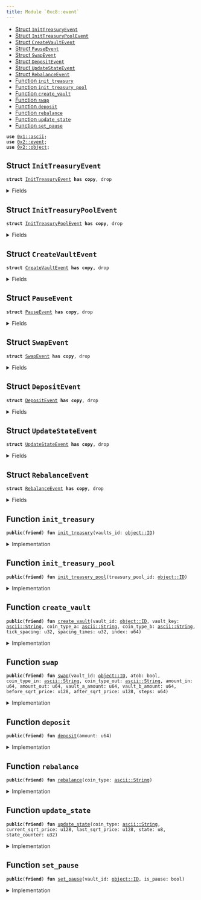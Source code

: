 ```yaml
---
title: Module `0xc8::event`
---
```




-  [Struct `InitTreasuryEvent`](#0xc8_event_InitTreasuryEvent)
-  [Struct `InitTreasuryPoolEvent`](#0xc8_event_InitTreasuryPoolEvent)
-  [Struct `CreateVaultEvent`](#0xc8_event_CreateVaultEvent)
-  [Struct `PauseEvent`](#0xc8_event_PauseEvent)
-  [Struct `SwapEvent`](#0xc8_event_SwapEvent)
-  [Struct `DepositEvent`](#0xc8_event_DepositEvent)
-  [Struct `UpdateStateEvent`](#0xc8_event_UpdateStateEvent)
-  [Struct `RebalanceEvent`](#0xc8_event_RebalanceEvent)
-  [Function `init_treasury`](#0xc8_event_init_treasury)
-  [Function `init_treasury_pool`](#0xc8_event_init_treasury_pool)
-  [Function `create_vault`](#0xc8_event_create_vault)
-  [Function `swap`](#0xc8_event_swap)
-  [Function `deposit`](#0xc8_event_deposit)
-  [Function `rebalance`](#0xc8_event_rebalance)
-  [Function `update_state`](#0xc8_event_update_state)
-  [Function `set_pause`](#0xc8_event_set_pause)


<pre><code><b>use</b> <a href="../move-stdlib/ascii.md#0x1_ascii">0x1::ascii</a>;
<b>use</b> <a href="../sui-framework/event.md#0x2_event">0x2::event</a>;
<b>use</b> <a href="../sui-framework/object.md#0x2_object">0x2::object</a>;
</code></pre>



<a name="0xc8_event_InitTreasuryEvent"></a>

## Struct `InitTreasuryEvent`



<pre><code><b>struct</b> <a href="../bfc-system/event.md#0xc8_event_InitTreasuryEvent">InitTreasuryEvent</a> <b>has</b> <b>copy</b>, drop
</code></pre>



<details>
<summary>Fields</summary>


<dl>
<dt>
<code>vaults_id: <a href="../sui-framework/object.md#0x2_object_ID">object::ID</a></code>
</dt>
<dd>

</dd>
</dl>


</details>

<a name="0xc8_event_InitTreasuryPoolEvent"></a>

## Struct `InitTreasuryPoolEvent`



<pre><code><b>struct</b> <a href="../bfc-system/event.md#0xc8_event_InitTreasuryPoolEvent">InitTreasuryPoolEvent</a> <b>has</b> <b>copy</b>, drop
</code></pre>



<details>
<summary>Fields</summary>


<dl>
<dt>
<code>treasury_pool_id: <a href="../sui-framework/object.md#0x2_object_ID">object::ID</a></code>
</dt>
<dd>

</dd>
</dl>


</details>

<a name="0xc8_event_CreateVaultEvent"></a>

## Struct `CreateVaultEvent`



<pre><code><b>struct</b> <a href="../bfc-system/event.md#0xc8_event_CreateVaultEvent">CreateVaultEvent</a> <b>has</b> <b>copy</b>, drop
</code></pre>



<details>
<summary>Fields</summary>


<dl>
<dt>
<code>vault_id: <a href="../sui-framework/object.md#0x2_object_ID">object::ID</a></code>
</dt>
<dd>

</dd>
<dt>
<code>vault_key: <a href="../move-stdlib/ascii.md#0x1_ascii_String">ascii::String</a></code>
</dt>
<dd>

</dd>
<dt>
<code>coin_type_a: <a href="../move-stdlib/ascii.md#0x1_ascii_String">ascii::String</a></code>
</dt>
<dd>

</dd>
<dt>
<code>coin_type_b: <a href="../move-stdlib/ascii.md#0x1_ascii_String">ascii::String</a></code>
</dt>
<dd>

</dd>
<dt>
<code>tick_spacing: u32</code>
</dt>
<dd>

</dd>
<dt>
<code>spacing_times: u32</code>
</dt>
<dd>

</dd>
<dt>
<code>index: u64</code>
</dt>
<dd>

</dd>
</dl>


</details>

<a name="0xc8_event_PauseEvent"></a>

## Struct `PauseEvent`



<pre><code><b>struct</b> <a href="../bfc-system/event.md#0xc8_event_PauseEvent">PauseEvent</a> <b>has</b> <b>copy</b>, drop
</code></pre>



<details>
<summary>Fields</summary>


<dl>
<dt>
<code><a href="../bfc-system/vault.md#0xc8_vault">vault</a>: <a href="../sui-framework/object.md#0x2_object_ID">object::ID</a></code>
</dt>
<dd>

</dd>
<dt>
<code>is_pause: bool</code>
</dt>
<dd>

</dd>
</dl>


</details>

<a name="0xc8_event_SwapEvent"></a>

## Struct `SwapEvent`



<pre><code><b>struct</b> <a href="../bfc-system/event.md#0xc8_event_SwapEvent">SwapEvent</a> <b>has</b> <b>copy</b>, drop
</code></pre>



<details>
<summary>Fields</summary>


<dl>
<dt>
<code>atob: bool</code>
</dt>
<dd>

</dd>
<dt>
<code><a href="../bfc-system/vault.md#0xc8_vault">vault</a>: <a href="../sui-framework/object.md#0x2_object_ID">object::ID</a></code>
</dt>
<dd>

</dd>
<dt>
<code>coin_type_in: <a href="../move-stdlib/ascii.md#0x1_ascii_String">ascii::String</a></code>
</dt>
<dd>

</dd>
<dt>
<code>coin_type_out: <a href="../move-stdlib/ascii.md#0x1_ascii_String">ascii::String</a></code>
</dt>
<dd>

</dd>
<dt>
<code>amount_in: u64</code>
</dt>
<dd>

</dd>
<dt>
<code>amount_out: u64</code>
</dt>
<dd>

</dd>
<dt>
<code>vault_a_amount: u64</code>
</dt>
<dd>

</dd>
<dt>
<code>vault_b_amount: u64</code>
</dt>
<dd>

</dd>
<dt>
<code>before_sqrt_price: u128</code>
</dt>
<dd>

</dd>
<dt>
<code>after_sqrt_price: u128</code>
</dt>
<dd>

</dd>
<dt>
<code>steps: u64</code>
</dt>
<dd>

</dd>
</dl>


</details>

<a name="0xc8_event_DepositEvent"></a>

## Struct `DepositEvent`



<pre><code><b>struct</b> <a href="../bfc-system/event.md#0xc8_event_DepositEvent">DepositEvent</a> <b>has</b> <b>copy</b>, drop
</code></pre>



<details>
<summary>Fields</summary>


<dl>
<dt>
<code>amount: u64</code>
</dt>
<dd>

</dd>
</dl>


</details>

<a name="0xc8_event_UpdateStateEvent"></a>

## Struct `UpdateStateEvent`



<pre><code><b>struct</b> <a href="../bfc-system/event.md#0xc8_event_UpdateStateEvent">UpdateStateEvent</a> <b>has</b> <b>copy</b>, drop
</code></pre>



<details>
<summary>Fields</summary>


<dl>
<dt>
<code>coin_type: <a href="../move-stdlib/ascii.md#0x1_ascii_String">ascii::String</a></code>
</dt>
<dd>

</dd>
<dt>
<code>current_sqrt_price: u128</code>
</dt>
<dd>

</dd>
<dt>
<code>last_sqrt_price: u128</code>
</dt>
<dd>

</dd>
<dt>
<code>state: u8</code>
</dt>
<dd>

</dd>
<dt>
<code>state_counter: u32</code>
</dt>
<dd>

</dd>
</dl>


</details>

<a name="0xc8_event_RebalanceEvent"></a>

## Struct `RebalanceEvent`



<pre><code><b>struct</b> <a href="../bfc-system/event.md#0xc8_event_RebalanceEvent">RebalanceEvent</a> <b>has</b> <b>copy</b>, drop
</code></pre>



<details>
<summary>Fields</summary>


<dl>
<dt>
<code>coin_type: <a href="../move-stdlib/ascii.md#0x1_ascii_String">ascii::String</a></code>
</dt>
<dd>

</dd>
</dl>


</details>

<a name="0xc8_event_init_treasury"></a>

## Function `init_treasury`



<pre><code><b>public</b>(<b>friend</b>) <b>fun</b> <a href="../bfc-system/event.md#0xc8_event_init_treasury">init_treasury</a>(vaults_id: <a href="../sui-framework/object.md#0x2_object_ID">object::ID</a>)
</code></pre>



<details>
<summary>Implementation</summary>


<pre><code><b>public</b>(package) <b>fun</b> <a href="../bfc-system/event.md#0xc8_event_init_treasury">init_treasury</a>(vaults_id: ID) {
    emit(<a href="../bfc-system/event.md#0xc8_event_InitTreasuryEvent">InitTreasuryEvent</a> { vaults_id })
}
</code></pre>



</details>

<a name="0xc8_event_init_treasury_pool"></a>

## Function `init_treasury_pool`



<pre><code><b>public</b>(<b>friend</b>) <b>fun</b> <a href="../bfc-system/event.md#0xc8_event_init_treasury_pool">init_treasury_pool</a>(treasury_pool_id: <a href="../sui-framework/object.md#0x2_object_ID">object::ID</a>)
</code></pre>



<details>
<summary>Implementation</summary>


<pre><code><b>public</b>(package) <b>fun</b> <a href="../bfc-system/event.md#0xc8_event_init_treasury_pool">init_treasury_pool</a>(treasury_pool_id: ID) {
    emit(<a href="../bfc-system/event.md#0xc8_event_InitTreasuryPoolEvent">InitTreasuryPoolEvent</a> { treasury_pool_id })
}
</code></pre>



</details>

<a name="0xc8_event_create_vault"></a>

## Function `create_vault`



<pre><code><b>public</b>(<b>friend</b>) <b>fun</b> <a href="../bfc-system/event.md#0xc8_event_create_vault">create_vault</a>(vault_id: <a href="../sui-framework/object.md#0x2_object_ID">object::ID</a>, vault_key: <a href="../move-stdlib/ascii.md#0x1_ascii_String">ascii::String</a>, coin_type_a: <a href="../move-stdlib/ascii.md#0x1_ascii_String">ascii::String</a>, coin_type_b: <a href="../move-stdlib/ascii.md#0x1_ascii_String">ascii::String</a>, tick_spacing: u32, spacing_times: u32, index: u64)
</code></pre>



<details>
<summary>Implementation</summary>


<pre><code><b>public</b>(package) <b>fun</b> <a href="../bfc-system/event.md#0xc8_event_create_vault">create_vault</a>(
    vault_id: ID,
    vault_key: String,
    coin_type_a: String,
    coin_type_b: String,
    tick_spacing: u32,
    spacing_times: u32,
    index: u64,
) {
    emit(<a href="../bfc-system/event.md#0xc8_event_CreateVaultEvent">CreateVaultEvent</a> {
        vault_id,
        vault_key,
        coin_type_a,
        coin_type_b,
        tick_spacing,
        spacing_times,
        index,
    })
}
</code></pre>



</details>

<a name="0xc8_event_swap"></a>

## Function `swap`



<pre><code><b>public</b>(<b>friend</b>) <b>fun</b> <a href="../bfc-system/event.md#0xc8_event_swap">swap</a>(vault_id: <a href="../sui-framework/object.md#0x2_object_ID">object::ID</a>, atob: bool, coin_type_in: <a href="../move-stdlib/ascii.md#0x1_ascii_String">ascii::String</a>, coin_type_out: <a href="../move-stdlib/ascii.md#0x1_ascii_String">ascii::String</a>, amount_in: u64, amount_out: u64, vault_a_amount: u64, vault_b_amount: u64, before_sqrt_price: u128, after_sqrt_price: u128, steps: u64)
</code></pre>



<details>
<summary>Implementation</summary>


<pre><code><b>public</b>(package) <b>fun</b> <a href="../bfc-system/event.md#0xc8_event_swap">swap</a>(
    vault_id: ID,
    atob: bool, // <b>true</b> a-&gt;b <b>false</b> b-&gt;a
    coin_type_in: String,
    coin_type_out: String,
    amount_in: u64,
    amount_out: u64,
    vault_a_amount: u64, // current <a href="../bfc-system/vault.md#0xc8_vault">vault</a> <a href="../sui-framework/balance.md#0x2_balance">balance</a>(A)
    vault_b_amount: u64, // current <a href="../bfc-system/vault.md#0xc8_vault">vault</a> <a href="../sui-framework/balance.md#0x2_balance">balance</a>(B)
    before_sqrt_price: u128,
    after_sqrt_price: u128,
    steps: u64
) {
    emit(
        <a href="../bfc-system/event.md#0xc8_event_SwapEvent">SwapEvent</a> {
            <a href="../bfc-system/vault.md#0xc8_vault">vault</a>: vault_id,
            atob,
            coin_type_in,
            coin_type_out,
            amount_in,
            amount_out,
            vault_a_amount,
            vault_b_amount,
            before_sqrt_price,
            after_sqrt_price,
            steps
        }
    )
}
</code></pre>



</details>

<a name="0xc8_event_deposit"></a>

## Function `deposit`



<pre><code><b>public</b>(<b>friend</b>) <b>fun</b> <a href="../bfc-system/event.md#0xc8_event_deposit">deposit</a>(amount: u64)
</code></pre>



<details>
<summary>Implementation</summary>


<pre><code><b>public</b>(package) <b>fun</b> <a href="../bfc-system/event.md#0xc8_event_deposit">deposit</a>(amount: u64) {
    emit(
        <a href="../bfc-system/event.md#0xc8_event_DepositEvent">DepositEvent</a> {
            amount
        }
    )
}
</code></pre>



</details>

<a name="0xc8_event_rebalance"></a>

## Function `rebalance`



<pre><code><b>public</b>(<b>friend</b>) <b>fun</b> <a href="../bfc-system/event.md#0xc8_event_rebalance">rebalance</a>(coin_type: <a href="../move-stdlib/ascii.md#0x1_ascii_String">ascii::String</a>)
</code></pre>



<details>
<summary>Implementation</summary>


<pre><code><b>public</b>(package) <b>fun</b> <a href="../bfc-system/event.md#0xc8_event_rebalance">rebalance</a>(coin_type: String) {
    emit(
        <a href="../bfc-system/event.md#0xc8_event_RebalanceEvent">RebalanceEvent</a> {
            coin_type,
        }
    )
}
</code></pre>



</details>

<a name="0xc8_event_update_state"></a>

## Function `update_state`



<pre><code><b>public</b>(<b>friend</b>) <b>fun</b> <a href="../bfc-system/event.md#0xc8_event_update_state">update_state</a>(coin_type: <a href="../move-stdlib/ascii.md#0x1_ascii_String">ascii::String</a>, current_sqrt_price: u128, last_sqrt_price: u128, state: u8, state_counter: u32)
</code></pre>



<details>
<summary>Implementation</summary>


<pre><code><b>public</b>(package) <b>fun</b> <a href="../bfc-system/event.md#0xc8_event_update_state">update_state</a>(
    coin_type: String,
    current_sqrt_price: u128,
    last_sqrt_price: u128,
    state: u8,
    state_counter: u32,
) {
    emit(
        <a href="../bfc-system/event.md#0xc8_event_UpdateStateEvent">UpdateStateEvent</a> {
            coin_type,
            current_sqrt_price,
            last_sqrt_price,
            state,
            state_counter,
        }
    )
}
</code></pre>



</details>

<a name="0xc8_event_set_pause"></a>

## Function `set_pause`



<pre><code><b>public</b>(<b>friend</b>) <b>fun</b> <a href="../bfc-system/event.md#0xc8_event_set_pause">set_pause</a>(vault_id: <a href="../sui-framework/object.md#0x2_object_ID">object::ID</a>, is_pause: bool)
</code></pre>



<details>
<summary>Implementation</summary>


<pre><code><b>public</b>(package) <b>fun</b> <a href="../bfc-system/event.md#0xc8_event_set_pause">set_pause</a>(vault_id: ID, is_pause: bool) {
    emit(
        <a href="../bfc-system/event.md#0xc8_event_PauseEvent">PauseEvent</a> {
            <a href="../bfc-system/vault.md#0xc8_vault">vault</a>: vault_id,
            is_pause
        }
    )
}
</code></pre>



</details>
